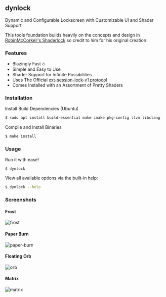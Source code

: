 ## dynlock

Dynamic and Configurable Lockscreen with Customizable UI and Shader Support

This tools foundation builds heavily on the concepts and design
in [RobinMcCorkell's Shaderlock](https://github.com/RobinMcCorkell/shaderlock)
so credit to him for his original creation.

### Features
  - Blazingly Fast 🔥
  - Simple and Easy to Use
  - Shader Support for Infinite Possibilities
  - Uses The Official [ext-session-lock-v1 protocol](https://wayland.app/protocols/ext-session-lock-v1)
  - Comes Installed with an Assortment of Pretty Shaders

### Installation

Install Build Dependencies (Ubuntu)

```bash
$ sudo apt install build-essential make cmake pkg-config llvm libclang-dev libpam-dev libxkbcommon-dev
```

Compile and Install Binaries

```bash
$ make install
```

### Usage

Run it with ease!

```
$ dynlock
```

View all available options via the built-in help:

```bash
$ dynlock --help
```

### Screenshots

#### Frost

![frost](./screenshots/frost.png)

#### Paper Burn

![paper-burn](./screenshots/paper-burn.png)

#### Floating Orb

![orb](./screenshots/orb.png)

#### Matrix

![matrix](./screenshots/matrix.png)

